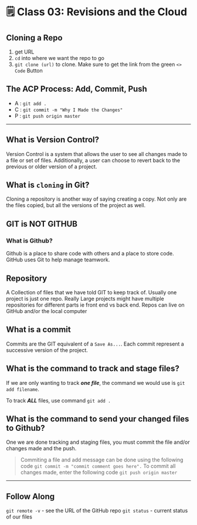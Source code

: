 # 🗒️ Class 03: Revisions and the Cloud

## Cloning a Repo

1. get URL
2. `cd` into where we want the repo to go
3. `git clone (url)` to clone. Make sure to get the link from the green `<> Code` Button

## The ACP Process: **A**dd, **C**ommit, **P**ush

- A : `git add .`
- C : `git commit -m "Why I Made the Changes"`
- P : `git push origin master`

---

## What is Version Control?

Version Control is a system that allows the user to see all changes made to a file or set of files. Additionally, a user can choose to revert back to the previous or older version of a project.

## What is `cloning` in Git?

Cloning a repository is another way of saying creating a copy. Not only are the files copied, but all the versions of the project as well.

## GIT is NOT GITHUB

### What is Github?

Github is a place to share code with others and a place to store code. GitHub uses Git to help manage teamwork.

## Repository

A Collection of files that we have told GIT to keep track of. Usually one project is just one repo. Really Large projects might have multiple repositories for different parts ie front end vs back end. Repos can live on GitHub and/or the local computer

## What is a commit

Commits are the GIT equivalent of a `Save As...`. Each commit represent a successive version of the project.

## What is the command to track and stage files?

If we are only wanting to track ***one file***, the command we would use is `git add filename`. 

To track ***ALL*** files, use command `git add .` 

## What is the command to send your changed files to Github?

One we are done tracking and staging files, you must commit the file and/or changes made and the push.

> Commiting a file and add message can be done using the following code `git commit -m "commit comment goes here".`
To commit all changes made, enter the following code `git push origin master`

---

## Follow Along

`git remote -v` - see the URL of the GitHub repo
`git status` - current status of our files